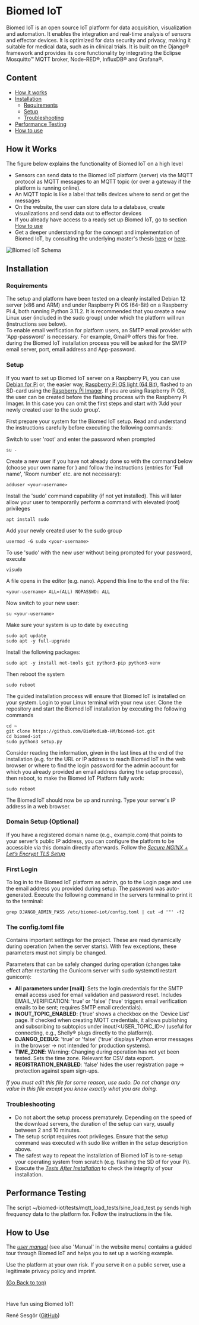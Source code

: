 # Biomed IoT

Biomed IoT is an open source IoT platform for data acquisition, visualization and automation. It enables the integration and real-time analysis of sensors and effector devices. It is optimized for data security and privacy, making it suitable for medical data, such as in clinical trials. It is built on the Django&reg; framework and provides its core functionality by integrating the Eclipse Mosquitto™ MQTT broker, Node-RED&reg;, InfluxDB&reg; and Grafana&reg;.

## Content

- [How it works](#how-it-works)
- [Installation](#installation)
    - [Requirements](#requirements)
    - [Setup](#setup)
    - [Troubleshooting](#troubleshooting)
- [Performance Testing](#performance-testing)
- [How to use](#how-to-use)


## How it Works

The figure below explains the functionality of Biomed IoT on a high level
- Sensors can send data to the Biomed IoT platform (server) via the MQTT protocol as MQTT messages to an MQTT topic (or over a gateway if the platform is running online).
- An MQTT topic is like a label that tells devices where to send or get the messages
- On the website, the user can store data to a database, create visualizations and send data out to effector devices
- If you already have access to a ready set up Biomed IoT, go to section [How to use](#how-to-use)
- Get a deeper understanding for the concept and implementation of Biomed IoT, by consulting the underlying master's thesis [here](https://www.researchgate.net/publication/384329057_Weiterentwicklung_einer_Open_Source_IoT-Plattform_fur_Laborautomatisierung_mit_containerbasierten_Node-RED-Instanzen_fur_mehrere_Nutzer) or [here](https://opus4.kobv.de/opus4-hm/frontdoor/index/index/docId/727).

![Biomed IoT Schema](biomed_iot/media/biomed_iot.png "Biomed IoT Schema")


## Installation

### Requirements

The setup and platform have been tested on a cleanly installed Debian 12 server (x86 and ARM) and under Raspberry Pi OS (64-Bit) on a Raspberry Pi 4, both running Python 3.11.2. It is recommended that you create a new Linux user (included in the sudo group) under which the platform will run (instructions see below).  
To enable email verification for platform users, an SMTP email provider with 'App-password' is necessary. For example, Gmail&reg; offers this for free. during the Biomed IoT installation process you will be asked for the SMTP email server, port, email address and App-password.

### Setup

If you want to set up Biomed IoT server on a Raspberry Pi, you can use [Debian for Pi](https://raspi.debian.net) or, the easier way, [Raspberry Pi OS light (64 Bit)](https://www.raspberrypi.com/software/operating-systems/), flashed to an SD-card using the [Raspberry Pi Imager](https://www.raspberrypi.com/software/). If you are using Raspberry Pi OS, the user can be created before the flashing process with the Raspberry Pi Imager. In this case you can omit the first steps and start with ‘Add your newly created user to the sudo group‘.

First prepare your system for the Biomed IoT setup. Read and understand the instructions carefully before executing the following commands:


Switch to user 'root' and enter the password when prompted
```
su -
```
Create a new user if you have not already done so with the command below (choose your own name for <your-username>) and follow the instructions (entries for 'Full name', 'Room number' etc. are not necessary):
```
adduser <your-username>
```
Install the 'sudo' command capability (if not yet installed). This will later allow your user to temporarily perform a command with elevated (root) privileges
```
apt install sudo
```
Add your newly created user to the sudo group
```
usermod -G sudo <your-username>
```
To use 'sudo' with the new user without being prompted for your password, execute
```
visudo
```
A file opens in the editor (e.g. nano). Append this line to the end of the file:
```
<your-username> ALL=(ALL) NOPASSWD: ALL
```
Now switch to your new user:
```
su <your-username>
```

Make sure your system is up to date by executing
```
sudo apt update
sudo apt -y full-upgrade
```
Install the following packages:
```
sudo apt -y install net-tools git python3-pip python3-venv
``` 
Then reboot the system
```
sudo reboot
```

The guided installation process will ensure that Biomed IoT is installed on your system.
Login to your Linux terminal with your new user.
Clone the repository and start the Biomed IoT installation by executing the following commands
```
cd ~
git clone https://github.com/BioMedLab-HM/biomed-iot.git
cd biomed-iot
sudo python3 setup.py
```
Consider reading the information, given in the last lines at the end of the installation (e.g. for the URL or IP address to reach Biomed IoT in the web browser or where to find the login password for the admin account for which you already provided an email address during the setup process), then reboot, to make the Biomed IoT Platform fully work:
``` 
sudo reboot
```

The Biomed IoT should now be up and running. Type your server's IP address in a web browser.  

### Domain Setup (Optional)
If you have a registered domain name (e.g., example.com) that points to your server’s public IP address, you can configure the platform to be accessible via this domain directly afterwards. Follow the [*Secure NGINX + Let’s Encrypt TLS Setup*](DOMAIN_SETUP.md)

### First Login
To log in to the Biomed IoT platform as admin, go to the Login page and use the email address you provided during setup. The password was auto-generated. Execute the following command in the servers terminal to print it to the terminal:
```
grep DJANGO_ADMIN_PASS /etc/biomed-iot/config.toml | cut -d '"' -f2
```

### The config.toml file
Contains important settings for the project. These are read dynamically during operation (when the server starts). With few exceptions, these parameters must not simply be changed.

Parameters that can be safely changed during operation (changes take effect after restarting the Gunicorn server with sudo systemctl restart gunicorn):

- **All parameters under [mail]**: Sets the login credentials for the SMTP email access used for email validation and password reset. Includes EMAIL_VERIFICATION: 'true' or 'false' ('true' triggers email verification emails to be sent; requires SMTP email credentials).
- **INOUT_TOPIC_ENABLED**: ('true' shows a checkbox on the 'Device List' page. If checked when creating MQTT credentials, it allows publishing and subscribing to subtopics under inout/<USER_TOPIC_ID>/ (useful for connecting, e.g., Shelly&reg; plugs directly to the platform)).
- **DJANGO_DEBUG**: 'true' or 'false' ('true' displays Python error messages in the browser → not intended for production systems).
- **TIME_ZONE**: Warning: Changing during operation has not yet been tested. Sets the time zone. Relevant for CSV data export.
- **REGISTRATION_ENABLED**: 'false' hides the user registration page → protection against spam sign-ups.

*If you must edit this file for some reason, use sudo. Do not change any value in this file except you know exactly what you are doing.*

### Troubleshooting

- Do not abort the setup process prematurely. Depending on the speed of the download servers, the duration of the setup can vary, usually between 2 and 10 minutes.
- The setup script requires root privileges. Ensure that the setup command was executed with sudo like written in the setup description above.
- The safest way to repeat the installation of Biomed IoT is to re-setup your operating system from scratch (e.g. flashing the SD of for your Pi).
- Execute the [*Tests After Installation*](tests/tests_after_setup.md) to check the integrity of your installation.

## Performance Testing

The script ~/biomed-iot/tests/mqtt_load_tests/sine_load_test.py sends high frequency data to the platform for. Follow the instructions in the file.

## How to Use

The [*user manual*](USER-MANUAL.md) (see also 'Manual' in the website menu) contains a guided tour through Biomed IoT and helps you to set up a working example.

Use the platform at your own risk. If you serve it on a public server, use a legitimate privacy policy and imprint. 

[(Go Back to top)](#biomed-iot)
#
Have fun using Biomed IoT!  

René Sesgör ([GitHub](https://github.com/AwakeAndReady))
